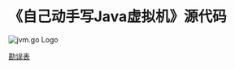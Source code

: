 # 《自己动手写Java虚拟机》源代码

![jvm.go Logo](https://raw.githubusercontent.com/zxh0/jvmgo-book/master/cover.png)

[勘误表](v1/errata.md)

